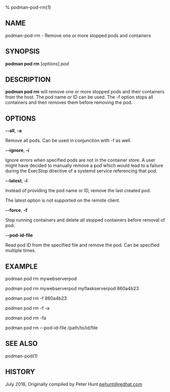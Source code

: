% podman-pod-rm(1)

## NAME
podman\-pod\-rm - Remove one or more stopped pods and containers

## SYNOPSIS
**podman pod rm** [*options*] *pod*

## DESCRIPTION
**podman pod rm** will remove one or more stopped pods and their containers from the host.  The pod name or ID can be used. The \-f option stops all containers and then removes them before removing the pod.

## OPTIONS

**--all**, **-a**

Remove all pods.  Can be used in conjunction with \-f as well.

**--ignore**, **-i**

Ignore errors when specified pods are not in the container store.  A user might
have decided to manually remove a pod which would lead to a failure during the
ExecStop directive of a systemd service referencing that pod.

**--latest**, **-l**

Instead of providing the pod name or ID, remove the last created pod.

The latest option is not supported on the remote client.

**--force**, **-f**

Stop running containers and delete all stopped containers before removal of pod.

**--pod-id-file**

Read pod ID from the specified file and remove the pod.  Can be specified multiple times.

## EXAMPLE

podman pod rm mywebserverpod

podman pod rm mywebserverpod myflaskserverpod 860a4b23

podman pod rm -f 860a4b23

podman pod rm -f -a

podman pod rm -fa

podman pod rm --pod-id-file /path/to/id/file

## SEE ALSO
podman-pod(1)

## HISTORY
July 2018, Originally compiled by Peter Hunt <pehunt@redhat.com>
